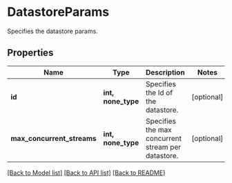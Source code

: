 # DatastoreParams

Specifies the datastore params.

## Properties
Name | Type | Description | Notes
------------ | ------------- | ------------- | -------------
**id** | **int, none_type** | Specifies the Id of the datastore. | [optional] 
**max_concurrent_streams** | **int, none_type** | Specifies the max concurrent stream per datastore. | [optional] 

[[Back to Model list]](../README.md#documentation-for-models) [[Back to API list]](../README.md#documentation-for-api-endpoints) [[Back to README]](../README.md)


